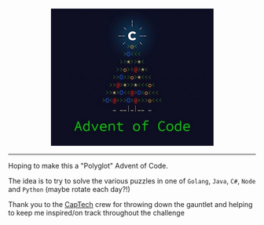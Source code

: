 <p align="center">
  <img width="331" height="280" src="./aoc.png">
</p>

----

Hoping to make this a "Polyglot" Advent of Code. 

The idea is to try to solve the various puzzles in one of `Golang`, `Java`, `C#`, `Node` and `Python`  (maybe rotate each day?!)

Thank you to the [CapTech](https://captechconsulting.com/) crew for throwing down the gauntlet and helping to keep me inspired/on track throughout the challenge
